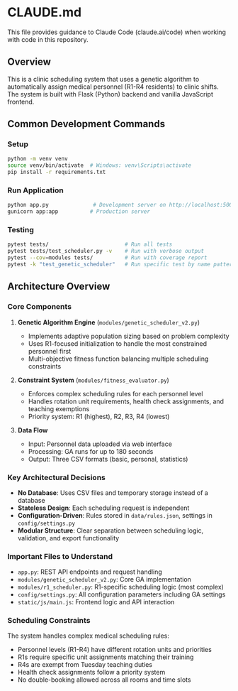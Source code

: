 # CLAUDE.md

This file provides guidance to Claude Code (claude.ai/code) when working with code in this repository.

## Overview

This is a clinic scheduling system that uses a genetic algorithm to automatically assign medical personnel (R1-R4 residents) to clinic shifts. The system is built with Flask (Python) backend and vanilla JavaScript frontend.

## Common Development Commands

### Setup
```bash
python -m venv venv
source venv/bin/activate  # Windows: venv\Scripts\activate
pip install -r requirements.txt
```

### Run Application
```bash
python app.py              # Development server on http://localhost:5001
gunicorn app:app          # Production server
```

### Testing
```bash
pytest tests/                        # Run all tests
pytest tests/test_scheduler.py -v    # Run with verbose output
pytest --cov=modules tests/          # Run with coverage report
pytest -k "test_genetic_scheduler"   # Run specific test by name pattern
```

## Architecture Overview

### Core Components

1. **Genetic Algorithm Engine** (`modules/genetic_scheduler_v2.py`)
   - Implements adaptive population sizing based on problem complexity
   - Uses R1-focused initialization to handle the most constrained personnel first
   - Multi-objective fitness function balancing multiple scheduling constraints

2. **Constraint System** (`modules/fitness_evaluator.py`)
   - Enforces complex scheduling rules for each personnel level
   - Handles rotation unit requirements, health check assignments, and teaching exemptions
   - Priority system: R1 (highest), R2, R3, R4 (lowest)

3. **Data Flow**
   - Input: Personnel data uploaded via web interface
   - Processing: GA runs for up to 180 seconds
   - Output: Three CSV formats (basic, personal, statistics)

### Key Architectural Decisions

- **No Database**: Uses CSV files and temporary storage instead of a database
- **Stateless Design**: Each scheduling request is independent
- **Configuration-Driven**: Rules stored in `data/rules.json`, settings in `config/settings.py`
- **Modular Structure**: Clear separation between scheduling logic, validation, and export functionality

### Important Files to Understand

- `app.py`: REST API endpoints and request handling
- `modules/genetic_scheduler_v2.py`: Core GA implementation
- `modules/r1_scheduler.py`: R1-specific scheduling logic (most complex)
- `config/settings.py`: All configuration parameters including GA settings
- `static/js/main.js`: Frontend logic and API interaction

### Scheduling Constraints

The system handles complex medical scheduling rules:
- Personnel levels (R1-R4) have different rotation units and priorities
- R1s require specific unit assignments matching their training
- R4s are exempt from Tuesday teaching duties
- Health check assignments follow a priority system
- No double-booking allowed across all rooms and time slots